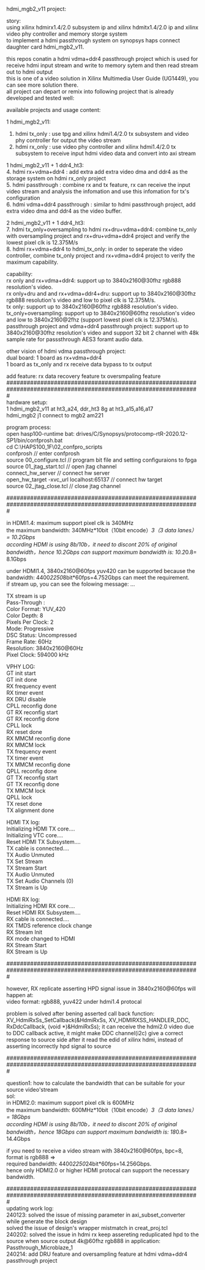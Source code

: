 hdmi_mgb2_v11 project:  

story:   
using xilinx hdmirx1.4/2.0 subsystem ip and xilinx hdmitx1.4/2.0 ip and xilinx video phy controller and memory storge system  
to implement a hdmi passthrough system on synopsys haps connect daughter card hdmi_mgb2_v11.  

this repos conatin a hdmi vdma+ddr4 passthrough project which is used for receive hdmi input stream and write to memory sytem and then read stream out to hdmi output   
this is one of a video solution in Xilinx Multimedia User Guide (UG1449), you can see more solution there.    
all project can depart or remix into following project that is already developed and tested well:  

available projects and usage content:  

1 hdmi_mgb2_v11:
1. hdmi tx_only : use tpg and xilinx hdmi1.4/2.0 tx subsystem and video phy controller for output the video stream   
2. hdmi rx_only : use video phy controller and xilinx hdmi1.4/2.0 tx subsystem to receive input hdmi video data and convert into axi stream  
   
1 hdmi_mgb2_v11 + 1 ddr4_ht3:   
4. hdmi rx+vdma+ddr4 : add extra add extra video dma and ddr4 as the storage system on hdmi rx_only project  
5. hdmi passthrough : combine rx and tx feature,  rx can receive the input video stream and analysis the infomation and use this infomation for tx's configuration  
6. hdmi vdma+ddr4 passthrough  : similar to hdmi passthrough project, add extra video dma and ddr4 as the video buffer.   

2 hdmi_mgb2_v11 + 1 ddr4_ht3:   
7. hdmi tx_only+oversampling to hdmi rx+dru+vdma+ddr4: combine tx_only with oversampling project and rx+dru+vdma+ddr4 project and verify the lowest pixel clk is 12.375M/s  
8. hdmi rx+vdma+ddr4 to hdmi_tx_only: in order to seperate the video controller, combine tx_only project and rx+vdma+ddr4 project to verify the maximum capability.

capability:  
rx only and rx+vdma+ddr4: support up to 3840x2160@30fhz rgb888 resolution's video.  
rx only+dru and and rx+vdma+ddr4+dru: support up to 3840x2160@30fhz rgb888 resolution's video and low to pixel clk is 12.375M/s.  
tx only: support up to 3840x2160@60fhz rgb888 resolution's video.  
tx_only+oversampling: support up to 3840x2160@60fhz resolution's video and low to 3840x2160@2fhz (support lowest pixel clk is 12.375M/s).  
passthrough project and vdma+ddr4 passthrough project: support up to 3840x2160@30fhz resolution's video and support 32 bit 2 channel with 48k sample rate for passsthrough AES3 foramt audio data.  
 
other vision of hdmi vdma passthrough project:  
dual board: 1 board as rx+vdma+ddr4  
            1 board as tx_only and rx receive data bypass to tx output  
            
add feature:  rx data recovery feature
              tx oversmpaling feature
#################################################################################################################   
hardware setup:   
1 hdmi_mgb2_v11 at ht3_a24, ddr_ht3 8g at ht3_a15,a16,a17  
hdmi_mgb2 j1 connect to mgb2 am221  

program process:  
open hasp100-runtime bat: drives/C/Synopsys/protocomp-rtR-2020.12-SP1/bin/confprosh.bat  
cd C:\HAPS100_1F\02_confpro_scripts  
confprosh                                // enter confprosh  
source 00_configure.tcl                  // program bit file and setting configuraions to fpga   
source 01_jtag_start.tcl                 // open jtag channel  
connect_hw_server                        // connect hw server  
open_hw_target -xvc_url localhost:65137  // connect hw target  
source 02_jtag_close.tcl                 // close jtag channel  





#################################################################################################################    

in HDMI1.4: maximum support pixel clk is 340MHz  
the maximum bandwidth: 340MHz*10bit（10bit encode）*3（3 data lanes）= 10.2Gbps  
according HDMI is using 8b/10b，it need to discont 20% of original bandwidth，hence 10.2Gbps can support maximum bandwidth is: 10.2*0.8= 8.1Gbps  

under HDMI1.4, 3840x2160@60fps yuv420 can be supported because the bandwidth: 4400*2250*8bit*60fps=4.752Gbps can meet the requirement.  
if stream up, you can see the folowing message: ...  

TX stream is up  
Pass-Through :  
        Color Format:             YUV_420  
        Color Depth:              8  
        Pixels Per Clock:         2  
        Mode:                     Progressive  
        DSC Status:               Uncompressed  
        Frame Rate:               60Hz  
        Resolution:               3840x2160@60Hz  
        Pixel Clock:              594000 kHz  

VPHY LOG:    
GT init start  
GT init done  
RX frequency event  
RX timer event  
RX DRU disable  
CPLL reconfig done  
GT RX reconfig start  
GT RX reconfig done  
CPLL lock  
RX reset done  
RX MMCM reconfig done  
RX MMCM lock  
TX frequency event  
TX timer event  
TX MMCM reconfig done  
QPLL reconfig done  
GT TX reconfig start  
GT TX reconfig done  
TX MMCM lock  
QPLL lock  
TX reset done  
TX alignment done  

HDMI TX log:   
Initializing HDMI TX core....  
Initializing VTC core....  
Reset HDMI TX Subsystem....  
TX cable is connected....  
TX Audio Unmuted  
TX Set Stream  
TX Stream Start  
TX Audio Unmuted  
TX Set Audio Channels (0)  
TX Stream is Up  


HDMI RX log:    
Initializing HDMI RX core....  
Reset HDMI RX Subsystem....  
RX cable is connected....  
RX TMDS reference clock change  
RX Stream Init  
RX mode changed to HDMI  
RX Stream Start  
RX Stream is Up  

#################################################################################################################  

however, RX replicate asserting HPD signal issue in 3840x2160@60fps will happen at:  
video format: rgb888, yuv422 under hdmi1.4 protocal  

problem is solved after bening asserted call back function:   	   
XV_HdmiRxSs_SetCallback(&HdmiRxSs, XV_HDMIRXSS_HANDLER_DDC, RxDdcCallback, (void *)&HdmiRxSs);
it can receive the hdmi2.0 video due to DDC callback active, it might make DDC channel(i2c) give a correct response to source side after it read the edid of xilinx hdmi,
instead of asserting incorrectly hpd signal to source  

#################################################################################################################  

question1: how to calculate the bandwidth that can be suitable for your source video'stream  
sol:  
in HDMI2.0: maximum support pixel clk is 600MHz  
the maximum bandwidth: 600MHz*10bit（10bit encode）*3（3 data lanes）= 18Gbps   
according HDMI is using 8b/10b，it need to discont 20% of original bandwidth，hence 18Gbps can support maximum bandwidth is: 18*0.8= 14.4Gbps  

if you need to receive a video stream with 3840x2160@60fps, bpc=8, format is rgb888 =>  
required bandwidth: 4400*2250*24bit*60fps=14.256Gbps.   
hence only HDMI2.0 or higher HDMI protocal can support the necessary bandwidth.    
 
 










#################################################################################################################   
updating work log:  
240123: solved the issue of missing parameter in axi_subset_converter while generate the block design  
        solved the issue of design's wrapper mistmatch in creat_proj.tcl  
240202: solved the issue in hdmi rx keep assereting reduplicated hpd to the source when source output 4k@60fhz rgb888 in application: Passthrough_Microblaze_1   
240214: add DRU feature and oversampling feature at hdmi vdma+ddr4 passthrough project          







